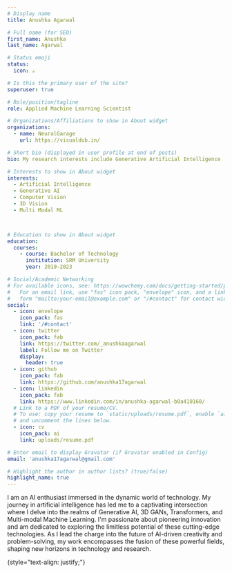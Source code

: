 ```yaml
---
# Display name
title: Anushka Agarwal

# Full name (for SEO)
first_name: Anushka
last_name: Agarwal

# Status emoji
status:
  icon: ☕️

# Is this the primary user of the site?
superuser: true

# Role/position/tagline
role: Applied Machine Learning Scientist

# Organizations/Affiliations to show in About widget
organizations:
  - name: NeuralGarage
    url: https://visualdub.in/

# Short bio (displayed in user profile at end of posts)
bio: My research interests include Generative Artificial Intelligence

# Interests to show in About widget
interests:
  - Artificial Intelligence
  - Generative AI
  - Computer Vision
  - 3D Vision
  - Multi Modal ML



# Education to show in About widget
education:
  courses:
    - course: Bachelor of Technology
      institution: SRM University
      year: 2019-2023

# Social/Academic Networking
# For available icons, see: https://wowchemy.com/docs/getting-started/page-builder/#icons
#   For an email link, use "fas" icon pack, "envelope" icon, and a link in the
#   form "mailto:your-email@example.com" or "/#contact" for contact widget.
social:
  - icon: envelope
    icon_pack: fas
    link: '/#contact'
  - icon: twitter
    icon_pack: fab
    link: https://twitter.com/_anushkaagarwal
    label: Follow me on Twitter
    display:
      header: true
  - icon: github
    icon_pack: fab
    link: https://github.com/anushka17agarwal
  - icon: linkedin
    icon_pack: fab
    link: https://www.linkedin.com/in/anushka-agarwal-b0a410160/
  # Link to a PDF of your resume/CV.
  # To use: copy your resume to `static/uploads/resume.pdf`, enable `ai` icons in `params.yaml`,
  # and uncomment the lines below.
  - icon: cv
    icon_pack: ai
    link: uploads/resume.pdf

# Enter email to display Gravatar (if Gravatar enabled in Config)
email: 'anushka17agarwal@gmail.com'

# Highlight the author in author lists? (true/false)
highlight_name: true
---
```

 I am an AI enthusiast immersed in the dynamic world of technology. My journey in artificial intelligence has led me to a captivating intersection where I delve into the realms of Generative AI, 3D GANs, Transformers, and Multi-modal Machine Learning. I'm passionate about pioneering innovation and am dedicated to exploring the limitless potential of these cutting-edge technologies. As I lead the charge into the future of AI-driven creativity and problem-solving, my work encompasses the fusion of these powerful fields, shaping new horizons in technology and research.







{style="text-align: justify;"}
